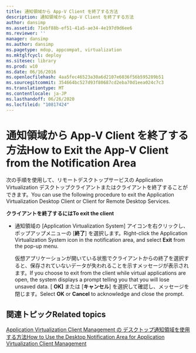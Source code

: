 ```yaml
---
title: 通知領域から App-V Client を終了する方法
description: 通知領域から App-V Client を終了する方法
author: dansimp
ms.assetid: 71ebf88b-ef51-41a5-ae34-4e197d9d6ee6
ms.reviewer: ''
manager: dansimp
ms.author: dansimp
ms.pagetype: mdop, appcompat, virtualization
ms.mktglfcycl: deploy
ms.sitesec: library
ms.prod: w10
ms.date: 06/16/2016
ms.openlocfilehash: 4aa5fec46523a30a6d2107e6036f56b595289b51
ms.sourcegitcommit: 354664bc527d93f80687cd2eba70d1eea024c7c3
ms.translationtype: MT
ms.contentlocale: ja-JP
ms.lasthandoff: 06/26/2020
ms.locfileid: "10817424"
---
```

# <span data-ttu-id="25d7f-103">通知領域から App-V Client を終了する方法</span><span class="sxs-lookup"><span data-stu-id="25d7f-103">How to Exit the App-V Client from the Notification Area</span></span>


<span data-ttu-id="25d7f-104">次の手順を使用して、リモートデスクトップサービスの Application Virtualization デスクトップクライアントまたはクライアントを終了することができます。</span><span class="sxs-lookup"><span data-stu-id="25d7f-104">You can use the following procedure to exit the Application Virtualization Desktop Client or Client for Remote Desktop Services.</span></span>

**<span data-ttu-id="25d7f-105">クライアントを終了するには</span><span class="sxs-lookup"><span data-stu-id="25d7f-105">To exit the client</span></span>**

-   <span data-ttu-id="25d7f-106">通知領域の [Application Virtualization System] アイコンを右クリックし、ポップアップメニューの [**終了**] を選択します。</span><span class="sxs-lookup"><span data-stu-id="25d7f-106">Right-click the Application Virtualization System icon in the notification area, and select **Exit** from the pop-up menu.</span></span>

    <span data-ttu-id="25d7f-107">仮想アプリケーションが開いている状態でクライアントからの終了を選択すると、保存されていないデータが失われることを示すメッセージが表示されます。</span><span class="sxs-lookup"><span data-stu-id="25d7f-107">If you choose to exit from the client while virtual applications are open, the system displays a prompt telling you that you will lose unsaved data.</span></span> <span data-ttu-id="25d7f-108">[ **OK]** または [**キャンセル**] を選択して確認し、メッセージを閉じます。</span><span class="sxs-lookup"><span data-stu-id="25d7f-108">Select **OK** or **Cancel** to acknowledge and close the prompt.</span></span>

## <span data-ttu-id="25d7f-109">関連トピック</span><span class="sxs-lookup"><span data-stu-id="25d7f-109">Related topics</span></span>


[<span data-ttu-id="25d7f-110">Application Virtualization Client Management の デスクトップ通知領域を使用する方法</span><span class="sxs-lookup"><span data-stu-id="25d7f-110">How to Use the Desktop Notification Area for Application Virtualization Client Management</span></span>](how-to-use-the-desktop-notification-area-for-application-virtualization-client-management.md)

 

 





